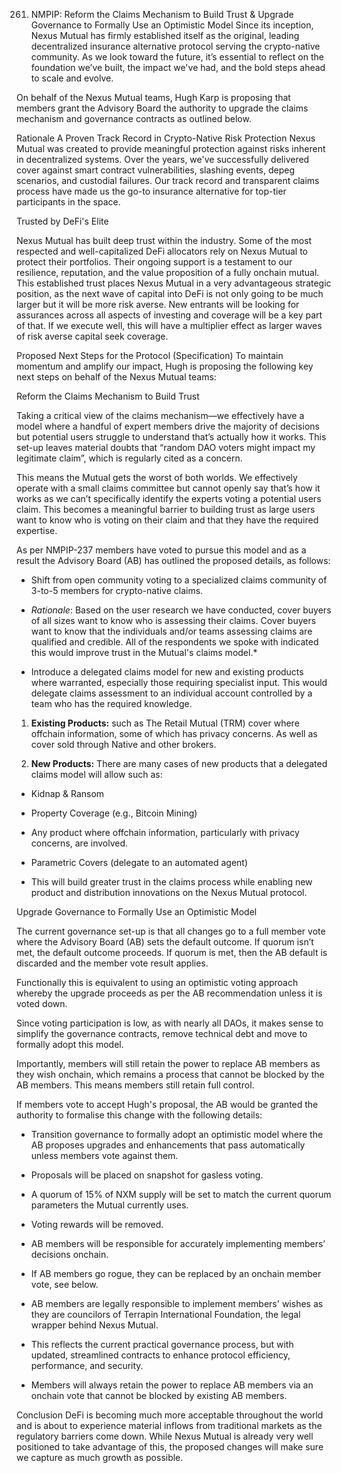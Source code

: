 261. NMPIP: Reform the Claims Mechanism to Build Trust & Upgrade Governance to Formally Use an Optimistic Model
Since its inception, Nexus Mutual has firmly established itself as the original, leading decentralized insurance alternative protocol serving the crypto-native community. As we look toward the future, it’s essential to reflect on the foundation we’ve built, the impact we've had, and the bold steps ahead to scale and evolve.

On behalf of the Nexus Mutual teams, Hugh Karp is proposing that members grant the Advisory Board the authority to upgrade the claims mechanism and governance contracts as outlined below.

Rationale
A Proven Track Record in Crypto-Native Risk Protection
Nexus Mutual was created to provide meaningful protection against risks inherent in decentralized systems. Over the years, we've successfully delivered cover against smart contract vulnerabilities, slashing events, depeg scenarios, and custodial failures. Our track record and transparent claims process have made us the go-to insurance alternative for top-tier participants in the space.

Trusted by DeFi's Elite

Nexus Mutual has built deep trust within the industry. Some of the most respected and well-capitalized DeFi allocators rely on Nexus Mutual to protect their portfolios. Their ongoing support is a testament to our resilience, reputation, and the value proposition of a fully onchain mutual. This established trust places Nexus Mutual in a very advantageous strategic position, as the next wave of capital into DeFi is not only going to be much larger but it will be more risk averse. New entrants will be looking for assurances across all aspects of investing and coverage will be a key part of that. If we execute well, this will have a multiplier effect as larger waves of risk averse capital seek coverage.

Proposed Next Steps for the Protocol (Specification)
To maintain momentum and amplify our impact, Hugh is proposing the following key next steps on behalf of the Nexus Mutual teams:

Reform the Claims Mechanism to Build Trust

Taking a critical view of the claims mechanism—we effectively have a model where a handful of expert members drive the majority of decisions but potential users struggle to understand that’s actually how it works. This set-up leaves material doubts that “random DAO voters might impact my legitimate claim”, which is regularly cited as a concern.

This means the Mutual gets the worst of both worlds. We effectively operate with a small claims committee but cannot openly say that’s how it works as we can’t specifically identify the experts voting a potential users claim. This becomes a meaningful barrier to building trust as large users want to know who is voting on their claim and that they have the required expertise.

As per NMPIP-237 members have voted to pursue this model and as a result the Advisory Board (AB) has outlined the proposed details, as follows:

* Shift from open community voting to a specialized claims community of 3-to-5 members for crypto-native claims.

* *Rationale*: Based on the user research we have conducted, cover buyers of all sizes want to know who is assessing their claims. Cover buyers want to know that the individuals and/or teams assessing claims are qualified and credible. All of the respondents we spoke with indicated this would improve trust in the Mutual's claims model.*

* Introduce a delegated claims model for new and existing products where warranted, especially those requiring specialist input. This would delegate claims assessment to an individual account controlled by a team who has the required knowledge.

1. **Existing Products:** such as The Retail Mutual (TRM) cover where offchain information, some of which has privacy concerns. As well as cover sold through Native and other brokers.

2. **New Products:** There are many cases of new products that a delegated claims model will allow such as:

* Kidnap & Ransom

* Property Coverage (e.g., Bitcoin Mining)

* Any product where offchain information, particularly with privacy concerns, are involved.

* Parametric Covers (delegate to an automated agent)

* This will build greater trust in the claims process while enabling new product and distribution innovations on the Nexus Mutual protocol.

Upgrade Governance to Formally Use an Optimistic Model

The current governance set-up is that all changes go to a full member vote where the Advisory Board (AB) sets the default outcome. If quorum isn’t met, the default outcome proceeds. If quorum is met, then the AB default is discarded and the member vote result applies.

Functionally this is equivalent to using an optimistic voting approach whereby the upgrade proceeds as per the AB recommendation unless it is voted down.

Since voting participation is low, as with nearly all DAOs, it makes sense to simplify the governance contracts, remove technical debt and move to formally adopt this model.

Importantly, members will still retain the power to replace AB members as they wish onchain, which remains a process that cannot be blocked by the AB members. This means members still retain full control.

If members vote to accept Hugh's proposal, the AB would be granted the authority to formalise this change with the following details:

* Transition governance to formally adopt an optimistic model where the AB proposes upgrades and enhancements that pass automatically unless members vote against them.

* Proposals will be placed on snapshot for gasless voting.

* A quorum of 15% of NXM supply will be set to match the current quorum parameters the Mutual currently uses.

* Voting rewards will be removed.

* AB members will be responsible for accurately implementing members’ decisions onchain.

* If AB members go rogue, they can be replaced by an onchain member vote, see below.

* AB members are legally responsible to implement members' wishes as they are councilors of Terrapin International Foundation, the legal wrapper behind Nexus Mutual.

* This reflects the current practical governance process, but with updated, streamlined contracts to enhance protocol efficiency, performance, and security.

* Members will always retain the power to replace AB members via an onchain vote that cannot be blocked by existing AB members.

Conclusion
DeFi is becoming much more acceptable throughout the world and is about to experience material inflows from traditional markets as the regulatory barriers come down. While Nexus Mutual is already very well positioned to take advantage of this, the proposed changes will make sure we capture as much growth as possible.